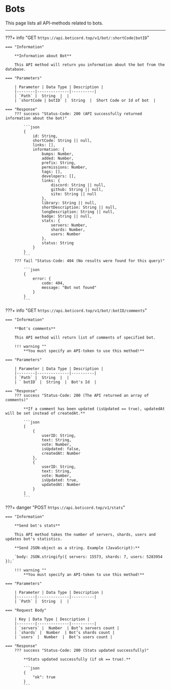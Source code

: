 # Bots

This page lists all API-methods related to bots.
_____


???+ info "GET ```https://api.boticord.top/v1/bot/:shortCode|botID```"

    === "Information"

        **Information about Bot**
    
        This API method will return you information about the bot from the database.
    
    === "Parameters"
    
        | Parameter | Data Type | Description |
        |--------|--------------|----------|
        | `Path` |  String  |  |
        | `shortCode | botID` |  String  |  Short Code or Id of bot  |

    === "Response"
        ??? success "Status-Code: 200 (API successfully returned information about the bot)"
            
            ```json
            {
                id: String,
                shortCode: String || null,
                links: [],
                information: {
                    bumps: Number,
                    added: Number,
                    prefix: String,
                    permissions: Number,
                    tags: [],
                    developers: [],
                    links: {
                        discord: String || null,
                        github: String || null,
                        site: String || null
                    },
                    library: String || null,
                    shortDescription: String || null,
                    longDescription: String || null,
                    badge: String || null,
                    stats: {
                        servers: Number,
                        shards: Number,
                        users: Number
                    },
                    status: String
                }
            }
            ```
        ??? fail "Status-Code: 404 (No results were found for this query)" 
            
            ```json
            {
                error: {
                    code: 404,
                    message: "Bot not found"
                }
            }
            ```


???+ info "GET ```https://api.boticord.top/v1/bot/:botID/comments```"

    === "Information"

        **Bot's comments**
    
        This API method will return list of comments of specified bot.

        !!! warning ""
            **You must specify an API-token to use this method!**
    
    === "Parameters"
    
        | Parameter | Data Type | Description |
        |--------|--------------|----------|
        | `Path` |  String  |  |
        | ` botID` |  String  |  Bot's Id  |

    === "Response"
        ??? success "Status-Code: 200 (The API returned an array of comments)"

            **If a comment has been updated (isUpdated == true), updatedAt will be set instead of createdAt.**
            
            ```json
            [
                {
                    userID: String,
                    text: String,
                    vote: Number,
                    isUpdated: false,
                    createdAt: Number
                },
                {
                    userID: String,
                    text: String,
                    vote: Number,
                    isUpdated: true,
                    updatedAt: Number
                }
            ]
            ```

???+ danger "POST ```https://api.boticord.top/v1/stats```"

    === "Information"

        **Send bot's stats**
    
        This API method takes the number of servers, shards, users and updates bot's statistics.

        **Send JSON-object as a string. Example (JavaScript):**

        `body: JSON.stringify({ servers: 15573, shards: 7, users: 5283954 });`

        !!! warning ""
            **You must specify an API-token to use this method!**
    
    === "Parameters"
    
        | Parameter | Data Type | Description |
        |--------|--------------|----------|
        | `Path` |  String  |  |

    === "Request Body"
    
        | Key | Data Type | Description |
        |--------|--------------|----------|
        | `servers` |  Number  | Bot’s servers count |
        | `shards` |  Number  | Bot’s shards count |
        | `users` |  Number  |  Bot’s users count |

    === "Response"
        ??? success "Status-Code: 200 (Stats updated successfully)"

            **Stats updated successfully (if ok == true).**
            
            ```json
            {
                "ok": true
            }
            ```

